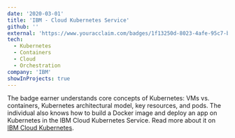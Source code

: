 ```yaml
---
date: '2020-03-01'
title: 'IBM - Cloud Kubernetes Service'
github: ''
external: 'https://www.youracclaim.com/badges/1f13250d-8023-4afe-95c7-b4fb8ec5e1cc/linked_in_profile'
tech:
  - Kubernetes
  - Containers
  - Cloud
  - Orchestration
company: 'IBM'
showInProjects: true
---
```


The badge earner understands core concepts of Kubernetes: VMs vs. containers, Kubernetes architectural model, key resources, and pods. The individual also knows how to build a Docker image and deploy an app on Kubernetes in the IBM Cloud Kubernetes Service. Read more about it on [IBM Cloud Kubernetes](https://www.ibm.com/eg-en/cloud/container-service).
